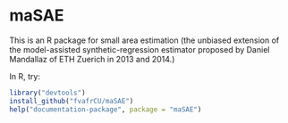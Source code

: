 # maSAE
This is an R package for small area estimation (the unbiased extension of the
model-assisted synthetic-regression estimator proposed by Daniel Mandallaz of
ETH Zuerich in 2013 and 2014.)

In R, try:

```R
library("devtools")
install_github("fvafrCU/maSAE")
help("documentation-package", package = "maSAE")
```
